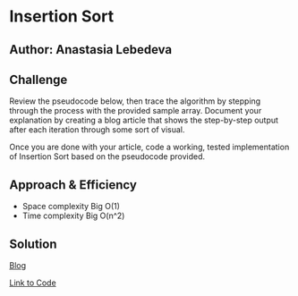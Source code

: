 # Insertion Sort
## Author: Anastasia Lebedeva

## Challenge
Review the pseudocode below, then trace the algorithm by stepping through the process with the provided sample array. Document your explanation by creating a blog article that shows the step-by-step output after each iteration through some sort of visual.

Once you are done with your article, code a working, tested implementation of Insertion Sort based on the pseudocode provided.

## Approach & Efficiency

* Space complexity Big O(1)
* Time complexity Big O(n^2)


## Solution
[Blog](https://github.com/nastinsk/python-data-structures-and-algorithms/blob/master/challenges/insertion_sort/BLOG.md)

[Link to Code](https://github.com/nastinsk/python-data-structures-and-algorithms/blob/master/challenges/insertion_sort/insertion_sort.py)
